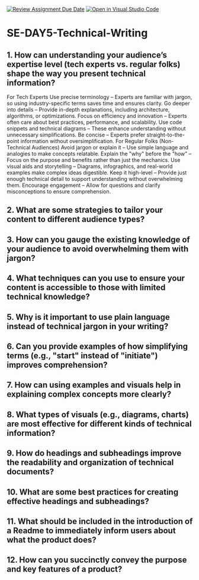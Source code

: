[![Review Assignment Due Date](https://classroom.github.com/assets/deadline-readme-button-22041afd0340ce965d47ae6ef1cefeee28c7c493a6346c4f15d667ab976d596c.svg)](https://classroom.github.com/a/zsAR-pyY)
[![Open in Visual Studio Code](https://classroom.github.com/assets/open-in-vscode-2e0aaae1b6195c2367325f4f02e2d04e9abb55f0b24a779b69b11b9e10269abc.svg)](https://classroom.github.com/online_ide?assignment_repo_id=18481489&assignment_repo_type=AssignmentRepo)
# SE-DAY5-Technical-Writing
## 1. How can understanding your audience’s expertise level (tech experts vs. regular folks) shape the way you present technical information?
For Tech Experts
Use precise terminology – Experts are familiar with jargon, so using industry-specific terms saves time and ensures clarity.
Go deeper into details – Provide in-depth explanations, including architecture, algorithms, or optimizations.
Focus on efficiency and innovation – Experts often care about best practices, performance, and scalability.
Use code snippets and technical diagrams – These enhance understanding without unnecessary simplifications.
Be concise – Experts prefer straight-to-the-point information without oversimplification.
For Regular Folks (Non-Technical Audiences)
Avoid jargon or explain it – Use simple language and analogies to make concepts relatable.
Explain the "why" before the "how" – Focus on the purpose and benefits rather than just the mechanics.
Use visual aids and storytelling – Diagrams, infographics, and real-world examples make complex ideas digestible.
Keep it high-level – Provide just enough technical detail to support understanding without overwhelming them.
Encourage engagement – Allow for questions and clarify misconceptions to ensure comprehension.
## 2. What are some strategies to tailor your content to different audience types?
## 3. How can you gauge the existing knowledge of your audience to avoid overwhelming them with jargon?
## 4. What techniques can you use to ensure your content is accessible to those with limited technical knowledge?
## 5. Why is it important to use plain language instead of technical jargon in your writing?
## 6. Can you provide examples of how simplifying terms (e.g., "start" instead of "initiate") improves comprehension?
## 7. How can using examples and visuals help in explaining complex concepts more clearly?
## 8. What types of visuals (e.g., diagrams, charts) are most effective for different kinds of technical information?
## 9. How do headings and subheadings improve the readability and organization of technical documents?
## 10. What are some best practices for creating effective headings and subheadings?
## 11. What should be included in the introduction of a Readme to immediately inform users about what the product does?
## 12. How can you succinctly convey the purpose and key features of a product?
